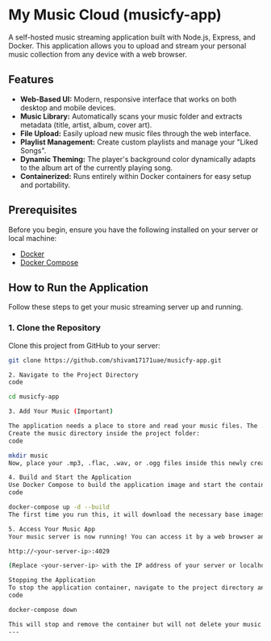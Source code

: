 # My Music Cloud (musicfy-app)

A self-hosted music streaming application built with Node.js, Express, and Docker. This application allows you to upload and stream your personal music collection from any device with a web browser.

## Features

-   **Web-Based UI:** Modern, responsive interface that works on both desktop and mobile devices.
-   **Music Library:** Automatically scans your music folder and extracts metadata (title, artist, album, cover art).
-   **File Upload:** Easily upload new music files through the web interface.
-   **Playlist Management:** Create custom playlists and manage your "Liked Songs".
-   **Dynamic Theming:** The player's background color dynamically adapts to the album art of the currently playing song.
-   **Containerized:** Runs entirely within Docker containers for easy setup and portability.

## Prerequisites

Before you begin, ensure you have the following installed on your server or local machine:

-   [Docker](https://docs.docker.com/get-docker/)
-   [Docker Compose](https://docs.docker.com/compose/install/)

## How to Run the Application

Follow these steps to get your music streaming server up and running.

### 1. Clone the Repository

Clone this project from GitHub to your server:

```bash
git clone https://github.com/shivam17171uae/musicfy-app.git

2. Navigate to the Project Directory
code

cd musicfy-app

3. Add Your Music (Important)

The application needs a place to store and read your music files. The .gitignore file is configured to keep this folder private and not upload its contents to GitHub.
Create the music directory inside the project folder:
code

mkdir music
Now, place your .mp3, .flac, .wav, or .ogg files inside this newly created music folder.

4. Build and Start the Application
Use Docker Compose to build the application image and start the container in the background:
code

docker-compose up -d --build
The first time you run this, it will download the necessary base images and build the application, which may take a few minutes.

5. Access Your Music App
Your music server is now running! You can access it by a web browser and navigating to:

http://<your-server-ip>:4029

(Replace <your-server-ip> with the IP address of your server or localhost if you are running it on your local machine).

Stopping the Application
To stop the application container, navigate to the project directory and run:
code

docker-compose down

This will stop and remove the container but will not delete your music files or application data.
---
